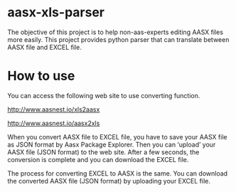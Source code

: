 # aasx-xls-parser
The objective of this project is to help non-aas-experts editing AASX files more easily. This project provides python parser that can translate between AASX file and EXCEL file. 



# How to use
You can access the following web site to use converting function.

http://www.aasnest.io/xls2aasx

http://www.aasnest.io/aasx2xls

When you convert AASX file to EXCEL file, you have to save your AASX file as JSON format by Aasx Package Explorer. Then you can ‘upload’ your AASX file (JSON format) to the web site. After a few seconds, the conversion is complete and you can download the EXCEL file. 

The process for converting EXCEL to AASX is the same. You can download the converted AASX file (JSON format) by uploading your EXCEL file.
